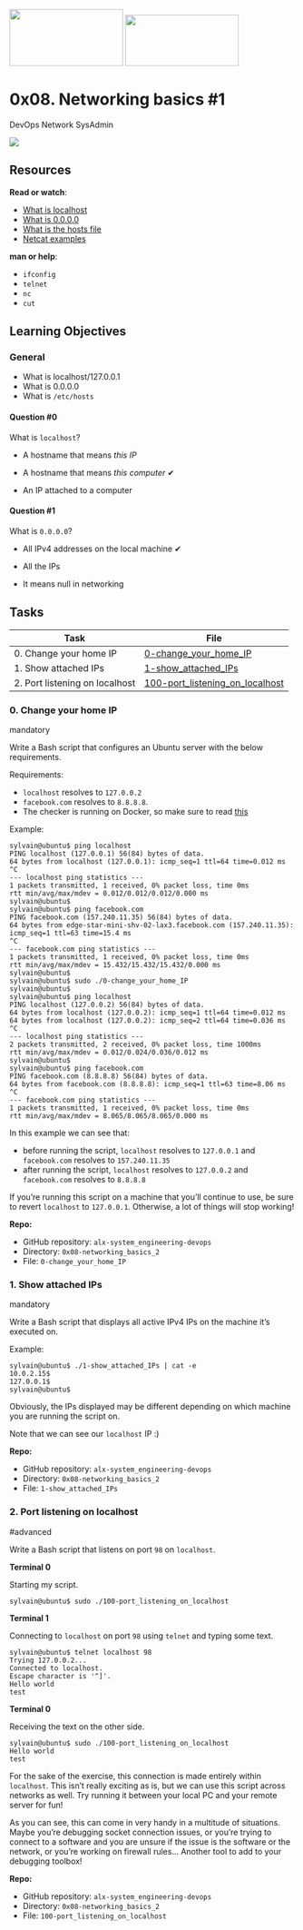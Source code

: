 
<img src="https://aceworldpub.com.ng/wp-content/uploads/2022/03/unnamed.png" width="200" height="100"> <img src="https://www.svgrepo.com/show/22246/internet.svg" width="200" height="90"> 




# 0x08. Networking basics #1

DevOps Network SysAdmin

![](https://s3.amazonaws.com/intranet-projects-files/holbertonschool-sysadmin_devops/285/s7kpNYq.png)

## Resources

**Read or watch**:

-   [What is localhost](https://intranet.alxswe.com/rltoken/Odcc_tyAQlcANCCrtmxo6A "What is localhost")
-   [What is 0.0.0.0](https://intranet.alxswe.com/rltoken/fUb9IpnxrNaddMljzwbhJQ "What is 0.0.0.0")
-   [What is the hosts file](https://intranet.alxswe.com/rltoken/4_MBpFTulKliFM69jCPzOQ "What is the hosts file")
-   [Netcat examples](https://intranet.alxswe.com/rltoken/OR0lOEwAw9I1Rj4aGp1Ljg "Netcat examples")

**man or help**:

-   `ifconfig`
-   `telnet`
-   `nc`
-   `cut`


## Learning Objectives
### General

-   What is localhost/127.0.0.1
-   What is 0.0.0.0
-   What is  `/etc/hosts`

#### Question #0

What is  `localhost`?

-   A hostname that means  _this IP_
    
-   A hostname that means  _this computer_ ✔
    
-   An IP attached to a computer
    

#### Question #1

What is  `0.0.0.0`?

-   All IPv4 addresses on the local machine ✔
    
-   All the IPs
    
-   It means null in networking

## Tasks

| Task | File |
| ---- | ---- |
| 0. Change your home IP | [0-change_your_home_IP](./0-change_your_home_IP) |
| 1. Show attached IPs | [1-show_attached_IPs](./1-show_attached_IPs) |
| 2. Port listening on localhost | [100-port_listening_on_localhost](./100-port_listening_on_localhost) |

### 0. Change your home IP

mandatory

Write a Bash script that configures an Ubuntu server with the below requirements.

Requirements:

-   `localhost`  resolves to  `127.0.0.2`
-   `facebook.com`  resolves to  `8.8.8.8`.
-   The checker is running on Docker, so make sure to read  [this](https://intranet.alxswe.com/rltoken/XSXhQPoDu3QecXs3j9XgPQ "this")

Example:

```
sylvain@ubuntu$ ping localhost
PING localhost (127.0.0.1) 56(84) bytes of data.
64 bytes from localhost (127.0.0.1): icmp_seq=1 ttl=64 time=0.012 ms
^C
--- localhost ping statistics ---
1 packets transmitted, 1 received, 0% packet loss, time 0ms
rtt min/avg/max/mdev = 0.012/0.012/0.012/0.000 ms
sylvain@ubuntu$
sylvain@ubuntu$ ping facebook.com
PING facebook.com (157.240.11.35) 56(84) bytes of data.
64 bytes from edge-star-mini-shv-02-lax3.facebook.com (157.240.11.35): icmp_seq=1 ttl=63 time=15.4 ms
^C
--- facebook.com ping statistics ---
1 packets transmitted, 1 received, 0% packet loss, time 0ms
rtt min/avg/max/mdev = 15.432/15.432/15.432/0.000 ms
sylvain@ubuntu$
sylvain@ubuntu$ sudo ./0-change_your_home_IP
sylvain@ubuntu$
sylvain@ubuntu$ ping localhost
PING localhost (127.0.0.2) 56(84) bytes of data.
64 bytes from localhost (127.0.0.2): icmp_seq=1 ttl=64 time=0.012 ms
64 bytes from localhost (127.0.0.2): icmp_seq=2 ttl=64 time=0.036 ms
^C
--- localhost ping statistics ---
2 packets transmitted, 2 received, 0% packet loss, time 1000ms
rtt min/avg/max/mdev = 0.012/0.024/0.036/0.012 ms
sylvain@ubuntu$
sylvain@ubuntu$ ping facebook.com
PING facebook.com (8.8.8.8) 56(84) bytes of data.
64 bytes from facebook.com (8.8.8.8): icmp_seq=1 ttl=63 time=8.06 ms
^C
--- facebook.com ping statistics ---
1 packets transmitted, 1 received, 0% packet loss, time 0ms
rtt min/avg/max/mdev = 8.065/8.065/8.065/0.000 ms

```

In this example we can see that:

-   before running the script,  `localhost`  resolves to  `127.0.0.1`  and  `facebook.com`  resolves to  `157.240.11.35`
-   after running the script,  `localhost`  resolves to  `127.0.0.2`  and  `facebook.com`  resolves to  `8.8.8.8`

If you’re running this script on a machine that you’ll continue to use, be sure to revert  `localhost`  to  `127.0.0.1`. Otherwise, a lot of things will stop working!

**Repo:**

-   GitHub repository:  `alx-system_engineering-devops`
-   Directory:  `0x08-networking_basics_2`
-   File:  `0-change_your_home_IP`


### 1. Show attached IPs

mandatory

Write a Bash script that displays all active IPv4 IPs on the machine it’s executed on.

Example:

```
sylvain@ubuntu$ ./1-show_attached_IPs | cat -e
10.0.2.15$
127.0.0.1$
sylvain@ubuntu$

```

Obviously, the IPs displayed may be different depending on which machine you are running the script on.

Note that we can see our  `localhost`  IP :)

**Repo:**

-   GitHub repository:  `alx-system_engineering-devops`
-   Directory:  `0x08-networking_basics_2`
-   File:  `1-show_attached_IPs`


### 2. Port listening on localhost

#advanced

Write a Bash script that listens on port  `98`  on  `localhost`.

**Terminal 0**

Starting my script.

```
sylvain@ubuntu$ sudo ./100-port_listening_on_localhost

```

**Terminal 1**

Connecting to  `localhost`  on port  `98`  using  `telnet`  and typing some text.

```
sylvain@ubuntu$ telnet localhost 98
Trying 127.0.0.2...
Connected to localhost.
Escape character is '^]'.
Hello world
test

```

**Terminal 0**

Receiving the text on the other side.

```
sylvain@ubuntu$ sudo ./100-port_listening_on_localhost
Hello world
test

```

For the sake of the exercise, this connection is made entirely within  `localhost`. This isn’t really exciting as is, but we can use this script across networks as well. Try running it between your local PC and your remote server for fun!

As you can see, this can come in very handy in a multitude of situations. Maybe you’re debugging socket connection issues, or you’re trying to connect to a software and you are unsure if the issue is the software or the network, or you’re working on firewall rules… Another tool to add to your debugging toolbox!

**Repo:**

-   GitHub repository:  `alx-system_engineering-devops`
-   Directory:  `0x08-networking_basics_2`
-   File:  `100-port_listening_on_localhost`